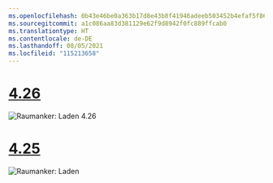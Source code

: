 ```yaml
---
ms.openlocfilehash: 0b43e46be0a363b17d8e43b8f41946adeeb503452b4efaf5f86031b63ee4d5f9
ms.sourcegitcommit: a1c086aa83d381129e62f9d8942f0fc889ffcab0
ms.translationtype: HT
ms.contentlocale: de-DE
ms.lasthandoff: 08/05/2021
ms.locfileid: "115213658"
---
```

# <a name="426"></a>[4.26](#tab/426)

![Raumanker: Laden 4.26](../images/local-spatial-anchors-img-03.png)

# <a name="425"></a>[4.25](#tab/425)

![Raumanker: Laden](../images/unreal-spatialanchors-load.PNG)
